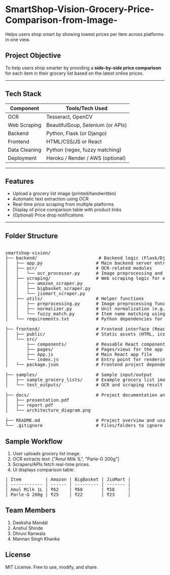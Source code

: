 # SmartShop-Vision-Grocery-Price-Comparison-from-Image-
Helps users shop smart by showing lowest prices per item across platforms in one view. 

## Project Objective

To help users shop smarter by providing a **side-by-side price comparison** for each item in their grocery list based on the latest online prices.

---

## Tech Stack

| Component         | Tools/Tech Used                    |
|------------------|------------------------------------|
| OCR              | Tesseract, OpenCV                  |
| Web Scraping     | BeautifulSoup, Selenium (or APIs)  |
| Backend          | Python, Flask (or Django)          |
| Frontend         | HTML/CSS/JS or React               |
| Data Cleaning    | Python (regex, fuzzy matching)     |
| Deployment       | Heroku / Render / AWS (optional)   |

---

## Features

- Upload a grocery list image (printed/handwritten)
- Automatic text extraction using OCR
- Real-time price scraping from multiple platforms
- Display of price comparison table with product links
- (Optional) Price drop notifications

---

## Folder Structure
<pre> 
smartshop-vision/
├── backend/                       # Backend logic (Flask/Django, OCR, Scraping)
│   ├── app.py                    # Main backend server entry point
│   ├── ocr/                      # OCR-related modules
│   │   └── ocr_processor.py      # Image preprocessing and text extraction logic
│   ├── scraping/                 # Web scraping logic for each platform
│   │   ├── amazon_scraper.py
│   │   ├── bigbasket_scraper.py
│   │   └── jiomart_scraper.py
│   ├── utils/                    # Helper functions
│   │   ├── preprocessing.py      # Image preprocessing functions
│   │   ├── normalizer.py         # Unit normalization (e.g., 1L vs 1000ml)
│   │   └── fuzzy_match.py        # Item name matching using fuzzy logic
│   └── requirements.txt          # Python dependencies for the backend

├── frontend/                     # Frontend interface (React or plain JS)
│   ├── public/                   # Static assets (HTML, icons, etc.)
│   └── src/
│       ├── components/           # Reusable React components
│       ├── pages/                # Pages/views for the app
│       ├── App.js                # Main React app file
│       └── index.js              # Entry point for rendering React
│   └── package.json              # Frontend project dependencies and scripts

├── samples/                      # Sample input/output
│   ├── sample_grocery_lists/     # Example grocery list images
│   └── test_outputs/             # OCR and scraping result samples

├── docs/                         # Project documentation and reports
│   ├── presentation.pdf
│   ├── report.pdf
│   └── architecture_diagram.png

├── README.md                     # Project overview and usage guide
└── .gitignore                    # Files/folders to ignore in version control
</pre>


## Sample Workflow
1. User uploads grocery list image.
2. OCR extracts text: ["Amul Milk 1L", "Parle-G 200g"]
3. Scrapers/APIs fetch real-time prices.
4. UI displays comparison table:
<pre>
| Item         | Amazon | BigBasket | JioMart |
| ------------ | ------ | --------- | ------- |
| Amul Milk 1L | ₹62    | ₹60       | ₹58     |
| Parle-G 200g | ₹25    | ₹22       | ₹23     |
</pre>

## Team Members
1. Deeksha Mandal
2. Anshul Shinde
3. Dhruvi Ranwala
4. Mannan Singh Khanka

## License
MIT License. Free to use, modify, and share.
